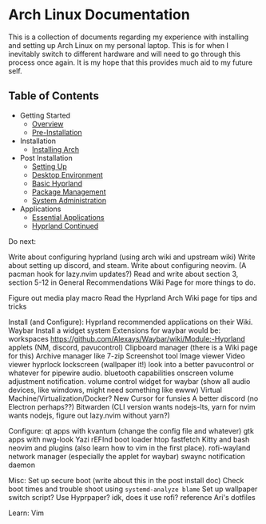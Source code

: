 # Arch Linux Documentation

This is a collection of documents regarding my experience with installing and setting up Arch Linux on my personal laptop. This is for when I inevitably switch to different hardware and will need to go through this process once again. It is my hope that this provides much aid to my future self.

## Table of Contents

- Getting Started
    - [Overview](01_Getting-Started/01_Overview.md)
    - [Pre-Installation](01_Getting-Started/02_Pre-Installation.md)
- Installation
    - [Installing Arch](02_Installation/01_Installing-Arch.md)
- Post Installation
    - [Setting Up](03_Post-Installation/01_Setting-Up.md)
    - [Desktop Environment](03_Post-Installation/02_Graphical-User-Interface.md)
    - [Basic Hyprland](03_Post-Installation/03_Basic-Hyprland.md)
    - [Package Management](03_Post-Installation/04_Package-Management.md)
    - [System Administration](03_Post-Installation/05_System-Administration.md)
- Applications
    - [Essential Applications](04_Applications/01_Essential-Applications.md)
    - [Hyprland Continued](04_Applications/02_Hyprland-Continued.md)



Do next:

Write about configuring hyprland (using arch wiki and upstream wiki)
Write about setting up discord, and steam.
Write about configuring neovim. (A pacman hook for lazy.nvim updates?)
Read and write about section 3, section 5-12 in General Recommendations Wiki Page for more things to do.

Figure out media play macro
Read the Hyprland Arch Wiki page for tips and tricks

Install (and Configure):
Hyprland recommended applications on their Wiki.
Waybar
    Install a widget system
    Extensions for waybar would be:
    workspaces https://github.com/Alexays/Waybar/wiki/Module:-Hyprland
    applets (NM, discord, pavucontrol)
Clipboard manager (there is a Wiki page for this)
Archive manager like 7-zip
Screenshot tool
Image viewer
Video viewer
hyprlock lockscreen (wallpaper it!)
look into a better pavucontrol or whatever for pipewire audio.
bluetooth capabilities
onscreen volume adjustment notification.
volume control widget for waybar (show all audio devices, like wimdows, might need something like ewww)
Virtual Machine/Virtualization/Docker?
New Cursor for funsies
A better discord (no Electron perhaps??)
Bitwarden (CLI version wants nodejs-lts, yarn for nvim wants nodejs, figure out lazy.nvim without yarn?)

Configure:
qt apps with kvantum (change the config file and whatever)
gtk apps with nwg-look
Yazi
rEFInd boot loader
htop
fastfetch
Kitty and bash
neovim and plugins (also learn how to vim in the first place).
rofi-wayland
network manager (especially the applet for waybar)
swaync notification daemon

Misc:
Set up secure boot (write about this in the post install doc)
Check boot times and trouble shoot using `systemd-analyze blame`
Set up wallpaper switch script? Use Hyprpaper? idk, does it use rofi? reference Ari's dotfiles


Learn:
Vim

